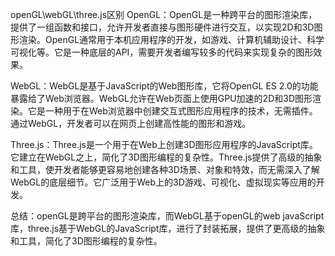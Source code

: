 openGL\webGL\three.js区别
OpenGL：OpenGL是一种跨平台的图形渲染库，提供了一组函数和接口，允许开发者直接与图形硬件进行交互，以实现2D和3D图形渲染。OpenGL通常用于本机应用程序的开发，如游戏、计算机辅助设计、科学可视化等。它是一种底层的API，需要开发者编写较多的代码来实现复杂的图形效果。


WebGL：WebGL是基于JavaScript的Web图形库，它将OpenGL ES 2.0的功能暴露给了Web浏览器。WebGL允许在Web页面上使用GPU加速的2D和3D图形渲染。它是一种用于在Web浏览器中创建交互式图形应用程序的技术，无需插件。通过WebGL，开发者可以在网页上创建高性能的图形和游戏。


Three.js：Three.js是一个用于在Web上创建3D图形应用程序的JavaScript库。它建立在WebGL之上，简化了3D图形编程的复杂性。Three.js提供了高级的抽象和工具，使开发者能够更容易地创建各种3D场景、对象和特效，而无需深入了解WebGL的底层细节。它广泛用于Web上的3D游戏、可视化、虚拟现实等应用的开发。

总结：openGL是跨平台的图形渲染库，而WebGL基于openGL的web javaScript库，three.js基于WebGL的JavaScript库，进行了封装拓展，提供了更高级的抽象和工具，简化了3D图形编程的复杂性。